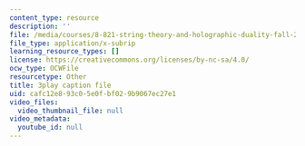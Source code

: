 ```yaml
---
content_type: resource
description: ''
file: /media/courses/8-821-string-theory-and-holographic-duality-fall-2014/cafc12e893c05e0fbf029b9067ec27e1_M_8UajiNlDg.vtt
file_type: application/x-subrip
learning_resource_types: []
license: https://creativecommons.org/licenses/by-nc-sa/4.0/
ocw_type: OCWFile
resourcetype: Other
title: 3play caption file
uid: cafc12e8-93c0-5e0f-bf02-9b9067ec27e1
video_files:
  video_thumbnail_file: null
video_metadata:
  youtube_id: null
---
```

